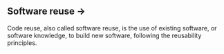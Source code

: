 ## Software reuse -> 
 
 Code reuse, also called software reuse, is the use of existing software, or software knowledge, to build new software, following the reusability principles.